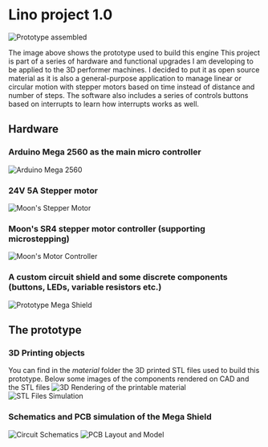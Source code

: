 # Lino project 1.0
![Prototype assembled](https://raw.githubusercontent.com/alicemirror/Lino/master/Images/IMG_20180102_002056.jpg)

The image above shows the prototype used to build this engine
This project is part of a series of hardware and functional upgrades I am developing to be applied to the 3D performer machines. I decided to put it as open source material as it is also a general-purpose application to manage linear or circular motion with stepper motors based on time instead of distance and number of steps.
The software also includes a series of controls buttons based on interrupts to learn how interrupts works as well.

## Hardware
### Arduino Mega 2560 as the main micro controller
![Arduino Mega 2560](https://raw.githubusercontent.com/alicemirror/Lino/master/Images/arduino-mega-2560-500x500.jpg)
### 24V 5A Stepper motor
![Moon's Stepper Motor](https://raw.githubusercontent.com/alicemirror/Lino/master/Images/IMG_20171226_131208.jpg)
### Moon's SR4 stepper motor controller (supporting microstepping)
![Moon's Motor Controller](https://raw.githubusercontent.com/alicemirror/Lino/master/Images/IMG_20180102_110302.jpg)
### A custom circuit shield and some discrete components (buttons, LEDs, variable resistors etc.)
![Prototype Mega Shield](https://raw.githubusercontent.com/alicemirror/Lino/master/Images/IMG_20171228_202053.jpg)

## The prototype
### 3D Printing objects
You can find in the *material* folder the 3D printed STL files used to build this prototype. Below some images of the components rendered on CAD and the STL files
![3D Rendering of the printable material](https://raw.githubusercontent.com/alicemirror/Lino/master/Images/LinoRendering.png)
![STL Files Simulation](https://raw.githubusercontent.com/alicemirror/Lino/master/Images/STL-Files.png)

### Schematics and PCB simulation of the Mega Shield
![Circuit Schematics](https://raw.githubusercontent.com/alicemirror/Lino/master/Images/Schematics.png)
![PCB Layout and Model](https://raw.githubusercontent.com/alicemirror/Lino/master/Images/PCB-Layout.png)
